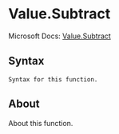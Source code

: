 ---
---

# Value.Subtract

Microsoft Docs: [Value.Subtract](https://docs.microsoft.com/en-us/powerquery-m/value-subtract)

## Syntax

```
Syntax for this function.
```

## About

About this function.

